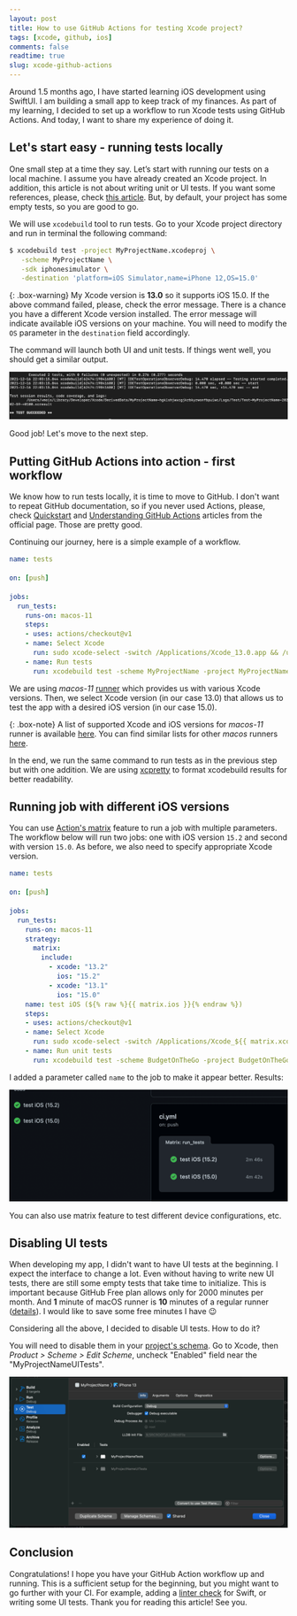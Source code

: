 ```yaml
---
layout: post
title: How to use GitHub Actions for testing Xcode project? 
tags: [xcode, github, ios]
comments: false
readtime: true
slug: xcode-github-actions
---
```


Around 1.5 months ago, I have started learning iOS development using SwiftUI. 
I am building a small app to keep track of my finances. 
As part of my learning, I decided to set up a workflow to run Xcode tests using GitHub Actions. 
And today, I want to share my experience of doing it.

## Let's start easy - running tests locally

One small step at a time they say. 
Let’s start with running our tests on a local machine.
I assume you have already created an Xcode project.
In addition, this article is not about writing unit or UI tests. 
If you want some references, please, check [this article](https://www.raywenderlich.com/21020457-ios-unit-testing-and-ui-testing-tutorial). 
But, by default, your project has some empty tests, so you are good to go.

We will use `xcodebuild` tool to run tests. 
Go to your Xcode project directory and run in terminal the following command:

```bash
$ xcodebuild test -project MyProjectName.xcodeproj \
   -scheme MyProjectName \
   -sdk iphonesimulator \
   -destination 'platform=iOS Simulator,name=iPhone 12,OS=15.0'
```

{: .box-warning}
My Xcode version is **13.0** so it supports iOS 15.0.
If the above command failed, please, check the error message. 
There is a chance you have a different Xcode version installed.
The error message will indicate available iOS versions on your machine.
You will need to modify the `OS` parameter in the `destination` field accordingly.

The command will launch both UI and unit tests. 
If things went well, you should get a similar output.

<img src="/assets/posts/xcode-tests-local.png" alt="Output of xcodebuild tool in terminal" loading="lazy" />

Good job! Let's move to the next step.

## Putting GitHub Actions into action - first workflow

We know how to run tests locally, it is time to move to GitHub.
I don't want to repeat GitHub documentation, so if you never used Actions,
please, check [Quickstart](https://docs.github.com/en/actions/quickstart) 
and [Understanding GitHub Actions](https://docs.github.com/en/actions/learn-github-actions/understanding-github-actions)
articles from the official page. Those are pretty good.

Continuing our journey, here is a simple example of a workflow.

```yaml
name: tests

on: [push]

jobs:
  run_tests:
    runs-on: macos-11
    steps:
    - uses: actions/checkout@v1
    - name: Select Xcode
      run: sudo xcode-select -switch /Applications/Xcode_13.0.app && /usr/bin/xcodebuild -version
    - name: Run tests
      run: xcodebuild test -scheme MyProjectName -project MyProjectName.xcodeproj -destination 'platform=iOS Simulator,name=iPhone 12,OS=15.0' | xcpretty && exit ${PIPESTATUS[0]}
```

We are using *macos-11* [runner](https://docs.github.com/en/actions/learn-github-actions/understanding-github-actions#runners) 
which provides us with various Xcode versions.
Then, we select Xcode version (in our case 13.0) 
that allows us to test the app with a desired iOS version (in our case 15.0).

{: .box-note}
A list of supported Xcode and iOS versions for *macos-11* runner is available 
[here](https://github.com/actions/virtual-environments/blob/main/images/macos/macos-11-Readme.md#installed-simulators).
You can find similar lists for other *macos* runners 
[here](https://github.com/actions/virtual-environments/tree/main/images/macos).

In the end, we run the same command to run tests as in the previous step but with one addition. 
We are using [xcpretty](https://github.com/xcpretty/xcpretty#usage) 
to format xcodebuild results for better readability.

## Running job with different iOS versions 

You can use [Action's matrix](https://docs.github.com/en/actions/learn-github-actions/workflow-syntax-for-github-actions#example-including-new-combinations) feature
to run a job with multiple parameters.
The workflow below will run two jobs: one with iOS version `15.2` and second with version `15.0`.
As before, we also need to specify appropriate Xcode version. 

```yml
name: tests

on: [push]

jobs:
  run_tests:
    runs-on: macos-11
    strategy:
      matrix:
        include:
          - xcode: "13.2"
            ios: "15.2"
          - xcode: "13.1"
            ios: "15.0"
    name: test iOS (${% raw %}{{ matrix.ios }}{% endraw %})
    steps:
    - uses: actions/checkout@v1
    - name: Select Xcode
      run: sudo xcode-select -switch /Applications/Xcode_${{ matrix.xcode }}.app && /usr/bin/xcodebuild -version
    - name: Run unit tests
      run: xcodebuild test -scheme BudgetOnTheGo -project BudgetOnTheGo.xcodeproj -destination 'platform=iOS Simulator,name=iPhone 12,OS=${{ matrix.ios }}' | xcpretty && exit ${PIPESTATUS[0]}
```

I added a parameter called `name` to the job to make it appear better. Results:

<img src="/assets/posts/xcode-github-actions.png" alt="GitHub Actions web interface showing two finished jobs" loading="lazy" />

You can also use matrix feature to test different device configurations, etc.

## Disabling UI tests

When developing my app, I didn't want to have UI tests
at the beginning. I expect the interface to change a lot.
Even without having to write new UI tests, 
there are still some empty tests that take time to initialize.
This is important because 
GitHub Free plan allows only for 2000 minutes per month. 
And **1** minute of macOS runner is **10** minutes of a regular runner 
([details](https://docs.github.com/en/billing/managing-billing-for-github-actions/about-billing-for-github-actions#included-storage-and-minutes)).
I would like to save some free minutes I have :wink:

Considering all the above, I decided to disable UI tests. How to do it?

You will need to disable them in your [project's schema](https://stackoverflow.com/a/20637892).
Go to Xcode, then *Product > Scheme > Edit Scheme*, uncheck "Enabled" field near the
"MyProjectNameUITests".

<img src="/assets/posts/xcode-disable-ui-tests.png" alt="Xcode scheme edit window with disabled UI tests" loading="lazy" />

## Conclusion

Congratulations! I hope you have your GitHub Action workflow up and running.
This is a sufficient setup for the beginning, but you might want to go further with your CI.
For example, adding a [linter check](https://github.com/realm/SwiftLint) for Swift, 
or writing some UI tests. 
Thank you for reading this article! See you.

<script type="text/javascript" src="https://cdnjs.buymeacoffee.com/1.0.0/button.prod.min.js" data-name="bmc-button" data-slug="vmois" data-color="#FFDD00" data-emoji="" data-font="Cookie" data-text="Like the content? Support me by buying a cup of tea" data-outline-color="#000000" data-font-color="#000000" data-coffee-color="#ffffff" ></script>
